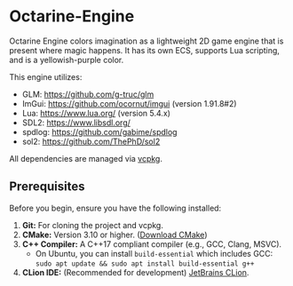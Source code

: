 # Octarine-Engine #

Octarine Engine colors imagination as a lightweight 2D game engine that is present where magic happens. It has its own ECS, supports Lua scripting, and is a yellowish-purple color.

This engine utilizes:

-   GLM: <https://github.com/g-truc/glm>
-   ImGui: <https://github.com/ocornut/imgui> (version 1.91.8#2)
-   Lua: <https://www.lua.org/> (version 5.4.x)
-   SDL2: <https://www.libsdl.org/>
-   spdlog: <https://github.com/gabime/spdlog>
-   sol2: <https://github.com/ThePhD/sol2>

All dependencies are managed via [vcpkg](https://github.com/microsoft/vcpkg).

## Prerequisites

Before you begin, ensure you have the following installed:

1.  **Git:** For cloning the project and vcpkg.
2.  **CMake:** Version 3.10 or higher. ([Download CMake](https://cmake.org/download/))
3.  **C++ Compiler:** A C++17 compliant compiler (e.g., GCC, Clang, MSVC).
    * On Ubuntu, you can install `build-essential` which includes GCC: `sudo apt update && sudo apt install build-essential g++`
4.  **CLion IDE:** (Recommended for development) [JetBrains CLion](https://www.jetbrains.com/clion/).
